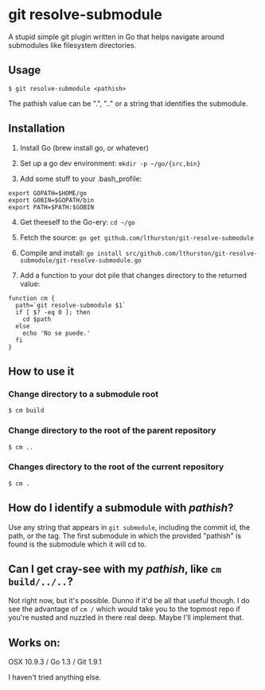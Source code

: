 # git resolve-submodule

A stupid simple git plugin written in Go that helps navigate around submodules
like filesystem directories.

## Usage

`$ git resolve-submodule <pathish>`

The pathish value can be ".", ".." or a string that identifies the submodule.

## Installation

1) Install Go (brew install go, or whatever)

2) Set up a go dev environment: `mkdir -p ~/go/{src,bin}`

3) Add some stuff to your .bash_profile: 
```
export GOPATH=$HOME/go
export GOBIN=$GOPATH/bin
export PATH=$PATH:$GOBIN
```

4) Get theeself to the Go-ery: `cd ~/go`

5) Fetch the source: `go get github.com/lthurston/git-resolve-submodule`

6) Compile and install: `go install src/github.com/lthurston/git-resolve-submodule/git-resolve-submodule.go `

7) Add a function to your dot pile that changes directory to the returned value:

```
function cm {
  path=`git resolve-submodule $1`
  if [ $? -eq 0 ]; then
    cd $path
  else
    echo 'No se puede.'
  fi
}
```


## How to use it

### Change directory to a submodule root

```
$ cm build
```

### Change directory to the root of the parent repository

```
$ cm ..
```

### Changes directory to the root of the current repository

```
$ cm .
```

## How do I identify a submodule with _pathish_?

Use any string that appears in `git submodule`, including the commit id, the path, or the tag. The first
submodule in which the provided "pathish" is found is the submodule which it will cd to.

## Can I get cray-see with my _pathish_, like `cm build/../..`?

Not right now, but it's possible. Dunno if it'd be all that useful though. I do see the advantage of `cm /` which would take you to the topmost repo if you're nusted and nuzzled in there real deep. Maybe I'll implement that.


## Works on:

OSX 10.9.3 / Go 1.3 / Git 1.9.1

I haven't tried anything else.
